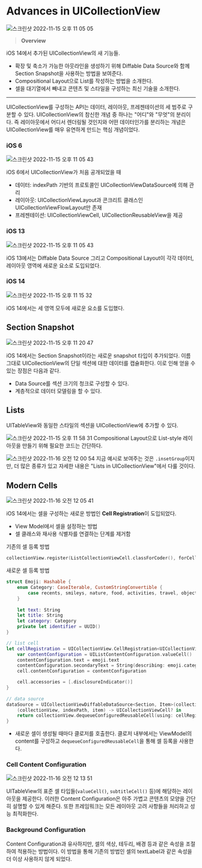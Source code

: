# Advances in UICollectionView

![스크린샷 2022-11-15 오후 11 05 05](https://user-images.githubusercontent.com/63997044/201956223-a2d5fe88-3eff-4ec8-b72d-04b1c27df01f.png)

> **Overview**

iOS 14에서 추가된 UICollectionView의 새 기능들. 
- 확장 및 축소가 가능한 아웃라인을 생성하기 위해 Diffable Data Source와 함께 Section Snapshot을 사용하는 방법을 보여준다.
- Compositional Layout으로 List를 작성하는 방법을 소개한다.
- 셀을 대기열에서 빼내고 콘텐츠 및 스타일을 구성하는 최신 기술을 소개한다.

___

UICollectionView를 구성하는 API는 데이터, 레이아웃, 프레젠테이션의 세 범주로 구분할 수 있다. UICollectionView의 참신한 개념 중 하나는 "어디"와 "무엇"의 분리이다.
즉 레이아웃에서 어디서 렌더링될 것인지와 어떤 데이터인가를 분리하는 개념은 UICollectionView를 매우 유연하게 만드는 핵심 개념이었다.

### iOS 6

![스크린샷 2022-11-15 오후 11 05 43](https://user-images.githubusercontent.com/63997044/201956254-246660fe-fcd8-459c-a896-8f3639362865.png)

iOS 6에서 UICollectionView가 처음 공개되었을 때 
- 데이터: indexPath 기반의 프로토콜인 UICollectionViewDataSource에 의해 관리
- 레이아웃: UICollectionViewLayout과 콘크리트 클래스인 UICollectionViewFlowLayout만 존재
- 프레젠테이션: UICollectionViewCell, UICollectionReusableView을 제공


### iOS 13
![스크린샷 2022-11-15 오후 11 05 43](https://user-images.githubusercontent.com/63997044/201956254-246660fe-fcd8-459c-a896-8f3639362865.png)

iOS 13에서는 Diffable Data Source 그리고 Compositional Layout이 각각 데이터, 레이아웃 영역에 새로운 요소로 도입되었다.


### iOS 14
![스크린샷 2022-11-15 오후 11 15 32](https://user-images.githubusercontent.com/63997044/201956833-699f2289-dfd7-464f-9788-03425df6c014.png)

iOS 14에서는 세 영역 모두에 새로운 요소를 도입했다.


## Section Snapshot
![스크린샷 2022-11-15 오후 11 20 47](https://user-images.githubusercontent.com/63997044/201956846-511694bf-6d89-4282-8cbc-22b507bd936b.png)

iOS 14에서는 Section Snapshot이라는 새로운 snapshot 타입이 추가되었다. 이름 그대로 UICollectionView의 단일 섹션에 대한 데이터를 캡슐화한다. 이로 인해 얻을 수 있는 장점은 다음과 같다.
- Data Source를 섹션 크기의 청크로 구성할 수 있다.
- 계층적으로 데이터 모델링을 할 수 있다.

## Lists

UITableView와 동일한 스타일의 섹션을 UICollectionView에 추가할 수 있다.

![스크린샷 2022-11-15 오후 11 58 31](https://user-images.githubusercontent.com/63997044/201956854-fa403d97-54ce-4977-bfca-3685fe089aae.png)
Compositional Layout으로 List-style 레이아웃을 만들기 위해 필요한 코드는 간단하다.

![스크린샷 2022-11-16 오전 12 00 54](https://user-images.githubusercontent.com/63997044/201957399-85096672-8994-47c0-9894-99e90116074d.png)
지금 예시로 보여주는 것은 `.insetGroup`이지만, 더 많은 종류가 있고 자세한 내용은 "Lists in UICollectionView"에서 다룰 것이다.

## Modern Cells
![스크린샷 2022-11-16 오전 12 05 41](https://user-images.githubusercontent.com/63997044/201957557-652d1f7a-afc3-4296-b271-8945cc36d689.png)

iOS 14에서는 셀을 구성하는 새로운 방법인 **Cell Registration**이 도입되었다.
- View Model에서 셀을 설정하는 방법
- 셀 클래스와 재사용 식별자를 연결하는 단계를 제거함

기존의 셀 등록 방법
```swift
collectionView.register(ListCollectionViewCell.classForCoder(), forCellWithReuseIdentifier: "listCell")
```

새로운 셀 등록 방법
```swift
struct Emoji: Hashable {
    enum Category: CaseIterable, CustomStringConvertible {
        case recents, smileys, nature, food, activities, travel, objects, symbols
    }
    
    let text: String
    let title: String
    let category: Category
    private let identifier = UUID()
}
```

```swift
// list cell
let cellRegistration = UICollectionView.CellRegistration<UICollectionViewListCell, Emoji> { (cell, indexPath, emoji) in
    var contentConfiguration = UIListContentConfiguration.valueCell()
    contentConfiguration.text = emoji.text
    contentConfiguration.secondaryText = String(describing: emoji.category)
    cell.contentConfiguration = contentConfiguration

    cell.accessories = [.disclosureIndicator()]
}
        
// data source
dataSource = UICollectionViewDiffableDataSource<Section, Item>(collectionView: collectionView) {
    (collectionView, indexPath, item) -> UICollectionViewCell? in
    return collectionView.dequeueConfiguredReusableCell(using: cellRegistration, for: indexPath, item: item.emoji)
}
```

- 새로운 셀이 생성될 때마다 클로저를 호출한다. 클로저 내부에서는 ViewModel의 content를 구성하고 `dequeueConfiguredReusableCell`을 통해 셀 등록을 사용한다.


### Cell Content Configuration
![스크린샷 2022-11-16 오전 12 13 51](https://user-images.githubusercontent.com/63997044/201957581-fcabb81c-4fb6-40f3-b55b-a2ce8bec1737.png)

UITableView의 표준 셀 타입들(`valueCell()`, `subtitleCell()` 등)에 해당하는 레이아웃을 제공한다.
이러한 Content Configuration은 아주 가볍고 콘텐츠의 모양을 간단히 설명할 수 있게 해준다. 또한 프레임워크는 모든 레이아웃 고려 사항들을 처리하고 성능 최적화한다.

### Background Configuration

Content Configuration과 유사하지만, 셀의 색상, 테두리, 배경 등과 같은 속성을 조절하여 적용하는 방법이다. 이 방법을 통해 기존의 방법인 셀의 textLabel과 같은 속성을 더 이상 사용하지 않게 되었다.
